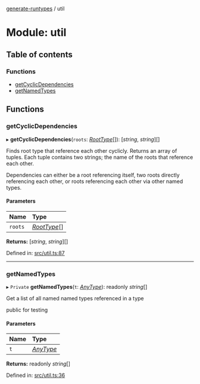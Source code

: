 [generate-runtypes](../README.md) / util

# Module: util

## Table of contents

### Functions

- [getCyclicDependencies](util.md#getcyclicdependencies)
- [getNamedTypes](util.md#getnamedtypes)

## Functions

### getCyclicDependencies

▸ **getCyclicDependencies**(`roots`: [*RootType*](types.md#roottype)[]): [*string*, *string*][]

Finds root type that reference each other cyclicly. Returns an array of
tuples. Each tuple contains two strings; the name of the roots that reference
each other.

Dependencies can either be a root referencing itself, two roots directly
referencing each other, or roots referencing each other via other named
types.

#### Parameters

| Name | Type |
| :------ | :------ |
| `roots` | [*RootType*](types.md#roottype)[] |

**Returns:** [*string*, *string*][]

Defined in: [src/util.ts:87](https://github.com/cobraz/generate-runtypes/blob/2abef03/src/util.ts#L87)

___

### getNamedTypes

▸ `Private` **getNamedTypes**(`t`: [*AnyType*](types.md#anytype)): readonly *string*[]

Get a list of all named named types referenced in a type

public for testing

#### Parameters

| Name | Type |
| :------ | :------ |
| `t` | [*AnyType*](types.md#anytype) |

**Returns:** readonly *string*[]

Defined in: [src/util.ts:36](https://github.com/cobraz/generate-runtypes/blob/2abef03/src/util.ts#L36)
